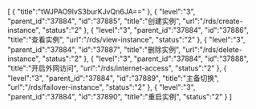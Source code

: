 [
	{
		"title":"tWJPAO9lvS3burKJvQn6JA=="
	},
	{
		"level":"3",
		"parent_id":"37884",
		"id":"37885",
		"title":"创建实例",
		"url":"/rds/create-instance",
		"status":"2"
	},
	{
		"level":"3",
		"parent_id":"37884",
		"id":"37886",
		"title":"查看实例",
		"url":"/rds/view-instance",
		"status":"2"
	},
	{
		"level":"3",
		"parent_id":"37884",
		"id":"37887",
		"title":"删除实例",
		"url":"/rds/delete-instance",
		"status":"2"
	},
	{
		"level":"3",
		"parent_id":"37884",
		"id":"37888",
		"title":"开启外网访问",
		"url":"/rds/internet-access",
		"status":"2"
	},
	{
		"level":"3",
		"parent_id":"37884",
		"id":"37889",
		"title":"主备切换",
		"url":"/rds/failover-instance",
		"status":"2"
	},
	{
		"level":"3",
		"parent_id":"37884",
		"id":"37890",
		"title":"重启实例",
		"status":"2"
	}
]